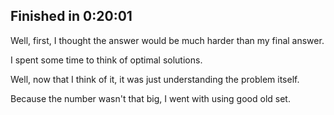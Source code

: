## Finished in 0:20:01

Well, first, I thought the answer would be much harder than my final answer.

I spent some time to think of optimal solutions.

Well, now that I think of it, it was just understanding the problem itself.

Because the number wasn't that big, I went with using good old set.
